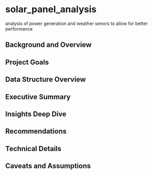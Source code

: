 # solar_panel_analysis
 analysis of power generation and weather senors to allow for better performance

## Background and Overview

## Project Goals

## Data Structure Overview

## Executive Summary

## Insights Deep Dive

## Recommendations

## Technical Details

## Caveats and Assumptions




